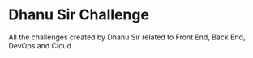 # Dhanu Sir Challenge

All the challenges created by Dhanu Sir related to Front End, Back End, DevOps and Cloud.

